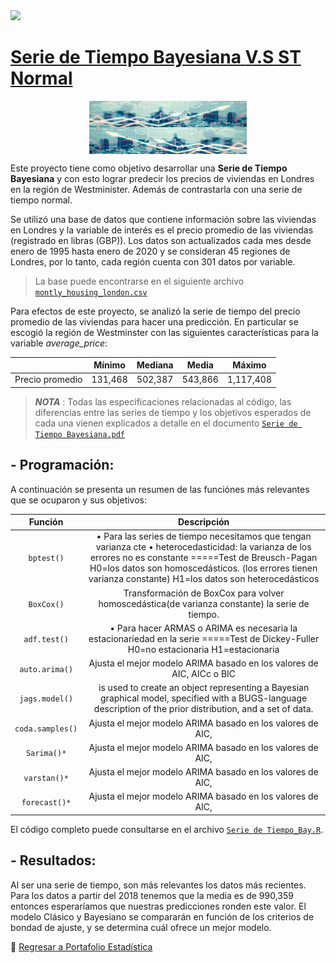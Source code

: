  <a href="https://www.linkedin.com/in/melissamirandap/">
 <img src="https://img.shields.io/badge/Linked-in-blue">

# [Serie de Tiempo Bayesiana   **V.S**   ST Normal](https://github.com/MMiranda777/Estadistica/tree/main/Bayesiana)
<img src="Media/bay1.png" width="50%" style="display: block; margin: auto;" /><img src="Media/bay2.png" width="50%" style="display: block; margin: auto;" />

Este proyecto tiene como objetivo desarrollar una **Serie de Tiempo Bayesiana** y con esto lograr predecir los precios de viviendas en Londres en la región de Westminister. Además de contrastarla con una serie de tiempo normal.

Se utilizó una base de datos que contiene información sobre las viviendas en Londres y la variable de interés es el precio promedio de las viviendas (registrado en libras (GBP)). Los datos son actualizados cada mes desde enero de 1995 hasta enero de 2020 y se consideran 45 regiones de Londres, por lo tanto, cada región cuenta con 301 datos por variable.

> La base puede encontrarse en el siguiente archivo [`montly_housing_london.csv`](https://github.com/MMiranda777/Estadistica/blob/main/Bayesiana/housing_in_london_monthly_variables.csv)

Para efectos de este proyecto, se analizó la serie de tiempo del precio promedio de las viviendas para hacer una predicción. En particular se escogió la región de Westminster con las siguientes características para la variable _average_price_:

|                 |  Mínimo | Mediana |  Media  |   Máximo  |
|:---------------:|:-------:|:-------:|:-------:|:---------:|
| Precio promedio | 131,468 | 502,387 | 543,866 | 1,117,408 |

> _**NOTA**_ : Todas las especificaciones relacionadas al código, las diferencias entre las series de tiempo y los objetivos esperados de cada una vienen explicados a detalle en el documento [`Serie de Tiempo Bayesiana.pdf`](https://github.com/MMiranda777/Estadistica/blob/main/Bayesiana/Serie%20de%20Tiempo%20Bayesiana.pdf)

## - Programación:
A continuación se presenta un resumen de las funciónes más relevantes que se ocuparon y sus objetivos:

|      Función     |                                                                                                                                 Descripción                                                                                                                                 |
|:----------------:|:---------------------------------------------------------------------------------------------------------------------------------------------------------------------------------------------------------------------------------------------------------------------------:|
|    `bptest()`    | • Para las series de tiempo necesitamos que tengan varianza cte  • heterocedasticidad: la varianza de los errores no es constante  =====Test de Breusch-Pagan  H0=los datos son homoscedásticos. (los errores tienen varianza constante)  H1=los datos son heterocedásticos |
|    `BoxCox()`    | Transformación de BoxCox para volver homoscedástica(de varianza constante) la serie de tiempo.                                                                                                                                                                              |
|   `adf.test()`   | • Para hacer ARMAS o ARIMA es necesaria la estacionariedad en la serie =====Test de Dickey-Fuller H0=no estacionaria H1=estacionaria                                                                                                                                        |
|  `auto.arima()`  | Ajusta el mejor modelo ARIMA basado en los valores de AIC,  AICc o BIC                                                                                                                                                                                                      |
|  `jags.model()`  | is used to create an object representing a Bayesian graphical model, specified with a BUGS-language description of the prior distribution, and a set of data.                                                                                                               |
| `coda.samples()` | Ajusta el mejor modelo ARIMA basado en los valores de AIC,                                                                                                                                                                                                                  |
|    `Sarima()*`   | Ajusta el mejor modelo ARIMA basado en los valores de AIC,                                                                                                                                                                                                                  |
|   `varstan()*`   | Ajusta el mejor modelo ARIMA basado en los valores de AIC,                                                                                                                                                                                                                  |
|   `forecast()*`  | Ajusta el mejor modelo ARIMA basado en los valores de AIC,                                                                                                                                                                                                                  |


El código completo puede consultarse en el archivo [`Serie de Tiempo_Bay.R`](https://github.com/MMiranda777/Estadistica/blob/main/Bayesiana/Serie%20de%20Tiempo_Bay.r).

## - Resultados:
Al ser una serie de tiempo, son más relevantes los datos más recientes. Para los datos a partir del 2018 tenemos que la media es de 990,359 entonces esperaríamos que nuestras predicciones ronden este valor. El modelo Clásico y Bayesiano se compararán en función de los criterios de bondad de ajuste, y se determina cuál ofrece un mejor modelo.






:blue_book: [Regresar a Portafolio Estadística](https://github.com/MMiranda777/Estadistica)
